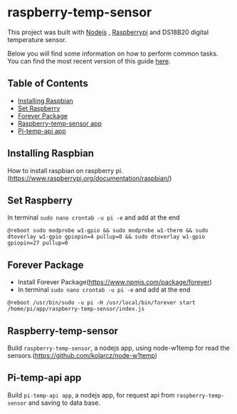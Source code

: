 # raspberry-temp-sensor

This project was built with [Nodejs](https://nodejs.org) , [Raspberrypi](https://www.raspberrypi.org/) and DS18B20 digital temperature sensor.

Below you will find some information on how to perform common tasks.<br>
You can find the most recent version of this guide [here](https://github.com/grigoremihaela/raspberry-temp-sensor/blob/master/README.md).

## Table of Contents

- [Installing Raspbian](#installing-raspbian)
- [Set Raspberry](#set-raspberry)
- [Forever Package](#package-forever)
- [Raspberry-temp-sensor app](#raspberry-temp-sensor-app)
- [Pi-temp-api app](#pi-temp-api-app)


## Installing Raspbian

How to install raspbian on raspberry pi.(https://www.raspberrypi.org/documentation/raspbian/)


## Set Raspberry 

In terminal `sudo nano crontab -u pi -e` and add at the end

```
@reboot sudo modprobe w1-gpio && sudo modprobe w1-therm && sudo dtoverlay w1-gpio gpiopin=4 pullup=0 && sudo dtoverlay w1-gpio gpiopin=27 pullup=0

```

## Forever Package

* Install Forever Package(https://www.npmjs.com/package/forever) 
* In terminal `sudo nano crontab -u pi -e` and add at the end

```
@reboot /usr/bin/sudo -u pi -H /usr/local/bin/forever start /home/pi/app/raspberry-temp-sensor/index.js

```

## Raspberry-temp-sensor 

Build `raspberry-temp-sensor`, a nodejs app, using node-w1temp for read the sensors.(https://github.com/kolarcz/node-w1temp)


## Pi-temp-api app 

Build `pi-temp-api app`, a nodejs app, for request api from `raspberry-temp-sensor` and saving to data base.




